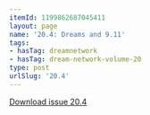 ```yaml
---
itemId: 1199862687045411
layout: page
name: '20.4: Dreams and 9.11'
tags:
- hasTag: dreamnetwork
- hasTag: dream-network-volume-20
type: post
urlSlug: '20.4'
---
```

<a href="files/pdfs/Volume_20/20.4_dreams_and_911.pdf" download="">Download issue 20.4</a>